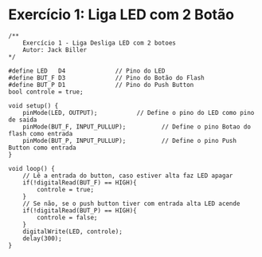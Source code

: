 Exercício 1: Liga LED com 2 Botão
================================

	/**
		Exercício 1 - Liga Desliga LED com 2 botoes
		Autor: Jack Biller 
	*/
		
	#define LED   D4              // Pino do LED
	#define BUT_F D3              // Pino do Botão do Flash
	#define BUT_P D1              // Pino do Push Button
	bool controle = true;

	void setup() {
		pinMode(LED, OUTPUT);           // Define o pino do LED como pino de saida
		pinMode(BUT_F, INPUT_PULLUP);          // Define o pino Botao do flash como entrada
		pinMode(BUT_P, INPUT_PULLUP);          // Define o pino Push Button como entrada
	}
		
	void loop() {
		// Lê a entrada do button, caso estiver alta faz LED apagar
		if(!digitalRead(BUT_F) == HIGH){
			controle = true;
		}
		// Se não, se o push button tiver com entrada alta LED acende
		if(!digitalRead(BUT_P) == HIGH){
			controle = false;
		}
		digitalWrite(LED, controle);
		delay(300);
	}